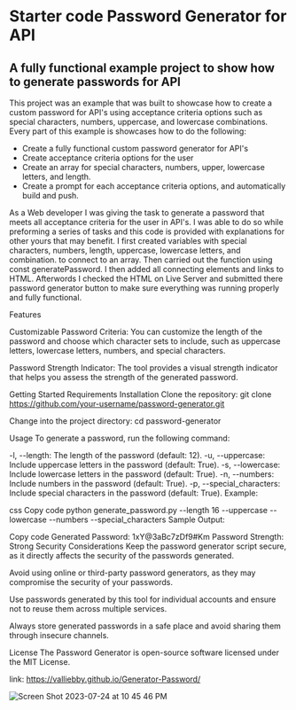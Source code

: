 # Starter code Password Generator for API

## A fully functional example project to show how to generate passwords for API

This project was an example that was built to showcase how to create a custom password for API's
using acceptance criteria options such as special characters, numbers, uppercase, and lowercase
combinations. Every part of this example is showcases how to do the following:

* Create a fully functional custom password generator for API's
* Create acceptance criteria options for the user
* Create an array for special characters, numbers, upper, lowercase letters, and length.
* Create a prompt for each acceptance criteria options, and automatically build and push.



 As a Web developer I was giving the task to generate a password that meets all acceptance criteria
 for the user in API's. I was able to do so while preforming a series of tasks and this code is provided 
 with explanations for other yours that may benefit. I first created variables with special characters, 
 numbers, length, uppercase, lowercase letters, and combination. to connect to an array. Then carried out 
 the function using const generatePassword. I then added all connecting elements and links to HTML. Afterwords
 I checked the HTML on Live Server and submitted there password generator button to make sure everything
 was running properly and fully functional.  


 Features

Customizable Password Criteria: You can customize the length of the password and choose which character sets to include, such as uppercase letters, lowercase letters, numbers, and special characters.

Password Strength Indicator: The tool provides a visual strength indicator that helps you assess the strength of the generated password.

Getting Started
Requirements
Installation
Clone the repository: git clone https://github.com/your-username/password-generator.git

Change into the project directory: cd password-generator

Usage
To generate a password, run the following command:

-l, --length: The length of the password (default: 12).
-u, --uppercase: Include uppercase letters in the password (default: True).
-s, --lowercase: Include lowercase letters in the password (default: True).
-n, --numbers: Include numbers in the password (default: True).
-p, --special_characters: Include special characters in the password (default: True).
Example:

css
Copy code
python generate_password.py --length 16 --uppercase --lowercase --numbers --special_characters
Sample Output:

Copy code
Generated Password: 1xY@3aBc7zDf9#Km
Password Strength: Strong
Security Considerations
Keep the password generator script secure, as it directly affects the security of the passwords generated.

Avoid using online or third-party password generators, as they may compromise the security of your passwords.

Use passwords generated by this tool for individual accounts and ensure not to reuse them across multiple services.

Always store generated passwords in a safe place and avoid sharing them through insecure channels.

License
The Password Generator is open-source software licensed under the MIT License.



 link: https://valliebby.github.io/Generator-Password/
 
![Screen Shot 2023-07-24 at 10 45 46 PM](https://github.com/Valliebby/Generator-Password/assets/119483866/dce0b0a4-404b-4ed0-8bd9-6259f70bd6af)
